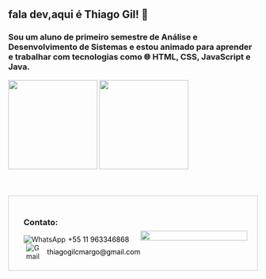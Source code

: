 
  <h2>fala dev,aqui é Thiago Gil! 👋</h2>
  <h3>Sou um aluno de primeiro semestre de Análise e Desenvolvimento de Sistemas e estou animado para aprender e trabalhar com tecnologias como 🌐 HTML, CSS, JavaScript e Java.</h3>

<div >
  <img height="180em" src="https://github-readme-stats.vercel.app/api?username=thiagogilcamargo&show_icons=true&theme=dark"/>
  <img height="180em" src="https://github-readme-stats.vercel.app/api/top-langs/?username=thiagogilcamargo&layout=compact&theme=dark"/>
</div>

  <div style="display: flex; align-items: center; justify-content: space-between; border: 1px solid #ccc; padding: 20px; margin-top: 50px;">
  <div style="display: flex; align-items: center;">
    <i class="fas fa-phone-alt fa-lg" style="color: #4caf50; margin-right: 5px;"></i>
    <div style="margin-left: 5px;">
      <span style="font-weight: bold;"><h3>Contato:</h3></span>
      <div style="display: flex; align-items: center;">
        <img src="https://img.icons8.com/color/24/000000/whatsapp.png" alt="WhatsApp" style="margin-right: 5px;"/>
        <span><a href="https://wa.me/seunumerodetelefone" style="text-decoration: none; color: #000;">+55 11 963346868</a></span>
      </div>
      <div style="display: flex; align-items: center; margin-left: 5px;">
        <img src="https://img.icons8.com/fluent/24/000000/gmail-new.png" alt="Gmail" style="margin-right: 5px;"/>
        <span><a href="mailto:seuemail@gmail.com" style="text-decoration: none; color: #000;">thiagogilcmargo@gmail.com</a></span>
      </div>
    </div>
  </div> 
  
  
 
   <img src="https://raw.githubusercontent.com/LuigiGf/LuigiGf/main/code.gif" width="100%" style="margin-top: 10px;"/>

</div>

